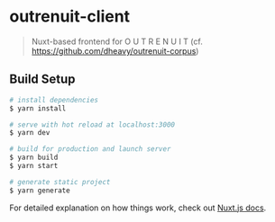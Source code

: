 # outrenuit-client

> Nuxt-based frontend for O U T R E N U I T (cf. https://github.com/dheavy/outrenuit-corpus)

## Build Setup

```bash
# install dependencies
$ yarn install

# serve with hot reload at localhost:3000
$ yarn dev

# build for production and launch server
$ yarn build
$ yarn start

# generate static project
$ yarn generate
```

For detailed explanation on how things work, check out [Nuxt.js docs](https://nuxtjs.org).
